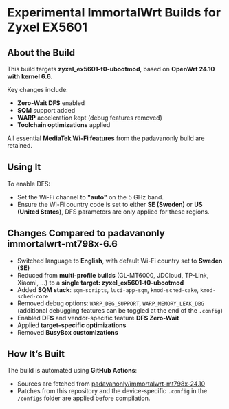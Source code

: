 # Experimental ImmortalWrt Builds for Zyxel EX5601

## About the Build

This build targets **zyxel_ex5601-t0-ubootmod**, based on **OpenWrt 24.10 with kernel 6.6**.  

Key changes include:

- **Zero-Wait DFS** enabled  
- **SQM** support added  
- **WARP** acceleration kept (debug features removed)  
- **Toolchain optimizations** applied  

All essential **MediaTek Wi-Fi features** from the padavanonly build are retained.

## Using It

To enable DFS:  

- Set the Wi-Fi channel to **"auto"** on the 5 GHz band.  
- Ensure the Wi-Fi country code is set to either **SE (Sweden)** or **US (United States)**, DFS parameters are only applied for these regions.

## Changes Compared to padavanonly immortalwrt-mt798x-6.6

- Switched language to **English**, with default Wi-Fi country set to **Sweden (SE)**  
- Reduced from **multi-profile builds** (GL-MT6000, JDCloud, TP-Link, Xiaomi, …) to a **single target: zyxel_ex5601-t0-ubootmod**  
- Added **SQM stack**: `sqm-scripts`, `luci-app-sqm`, `kmod-sched-cake`, `kmod-sched-core`  
- Removed debug options: `WARP_DBG_SUPPORT`, `WARP_MEMORY_LEAK_DBG` (additional debugging features can be toggled at the end of the `.config`)  
- Enabled **DFS** and vendor-specific feature **DFS Zero-Wait**  
- Applied **target-specific optimizations**  
- Removed **BusyBox customizations**

## How It’s Built

The build is automated using **GitHub Actions**:  

- Sources are fetched from [padavanonly/immortalwrt-mt798x-24.10](https://github.com/padavanonly/immortalwrt-mt798x-24.10)  
- Patches from this repository and the device-specific `.config` in the `/configs` folder are applied before compilation.  
